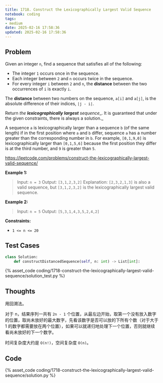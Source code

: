 ```yaml
---
title: 1718. Construct the Lexicographically Largest Valid Sequence
notebook: coding
tags:
- medium
date: 2025-02-16 17:58:36
updated: 2025-02-16 17:58:36
---
```

## Problem

Given an integer `n`, find a sequence that satisfies all of the following:

- The integer `1` occurs once in the sequence.
- Each integer between `2` and `n` occurs twice in the sequence.
- For every integer `i` between `2` and `n`, the **distance** between the two occurrences of `i` is exactly `i`.

The **distance** between two numbers on the sequence, `a[i]` and `a[j]`, is the absolute difference of their indices, `|j - i|`.

Return _the **lexicographically largest** sequence__. It is guaranteed that under the given constraints, there is always a solution._

A sequence `a` is lexicographically larger than a sequence `b` (of the same length) if in the first position where `a` and `b` differ, sequence `a` has a number greater than the corresponding number in `b`. For example, `[0,1,9,0]` is lexicographically larger than `[0,1,5,6]` because the first position they differ is at the third number, and `9` is greater than `5`.

<https://leetcode.com/problems/construct-the-lexicographically-largest-valid-sequence/>

**Example 1:**

> Input: `n = 3`
> Output: `[3,1,2,3,2]`
> Explanation: `[2,3,2,1,3]` is also a valid sequence, but `[3,1,2,3,2]` is the lexicographically largest valid sequence.

**Example 2:**

> Input: `n = 5`
> Output: `[5,3,1,4,3,5,2,4,2]`

**Constraints:**

- `1 <= n <= 20`

## Test Cases

``` python
class Solution:
    def constructDistancedSequence(self, n: int) -> List[int]:
```

{% asset_code coding/1718-construct-the-lexicographically-largest-valid-sequence/solution_test.py %}

## Thoughts

用回溯法。

对于 n，结果序列一共有 `2n - 1` 个位置，从最左边开始，取第一个没有放入数字的位置，取尚未放好的最大数字，先看该数字是否可以放的下所有个数（对于大于 1 的数字都需要放在两个位置），如果可以就递归地处理下一个位置，否则就继续看尚未放好的下一个数字。

时间复杂度大约是 `O(n!)`，空间复杂度 `O(n)`。

## Code

{% asset_code coding/1718-construct-the-lexicographically-largest-valid-sequence/solution.py %}
